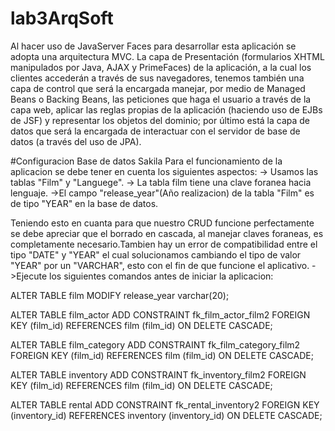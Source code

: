 # lab3ArqSoft
Al hacer uso de JavaServer Faces para desarrollar esta aplicación se adopta una arquitectura MVC.
La capa de Presentación ​(formularios XHTML manipulados por Java, AJAX y PrimeFaces) de la
aplicación, a la cual los clientes accederán a través de sus navegadores​, tenemos también una
capa de control que será la encargada manejar, por medio de Managed Beans o Backing Beans, las
peticiones que haga el usuario a través de la capa web, aplicar las reglas propias de la aplicación
(haciendo uso de EJBs de JSF) y representar los objetos del dominio; por último está la capa de
datos que será la encargada de interactuar con el servidor de base de datos ​(a través del uso de
JPA).

#Configuracion Base de datos Sakila
Para el funcionamiento de la aplicacion se debe tener en cuenta los siguientes aspectos:
-> Usamos las tablas "Film" y "Languege". 
-> La tabla film tiene una clave foranea hacia lenguaje.
->El campo "release_year"(Año realizacion) de la tabla "Film" es de tipo "YEAR" en la base de datos.

Teniendo esto en cuanta para que nuestro CRUD funcione perfectamente se debe apreciar que el borrado en cascada, al manejar claves foraneas, es completamente necesario.Tambien hay un error de compatibilidad entre el tipo "DATE"  y "YEAR" el cual solucionamos cambiando el tipo de valor "YEAR" por un "VARCHAR", esto con el fin de que funcione el aplicativo. 
->Ejecute los siguientes comandos antes de iniciar la aplicacion:

ALTER TABLE film  MODIFY release_year varchar(20);

ALTER TABLE film_actor
ADD CONSTRAINT fk_film_actor_film2
FOREIGN KEY (film_id)
REFERENCES film (film_id)
ON DELETE CASCADE;

ALTER TABLE film_category
ADD CONSTRAINT fk_film_category_film2
FOREIGN KEY (film_id)
REFERENCES film (film_id)
ON DELETE CASCADE;

ALTER TABLE inventory
ADD CONSTRAINT fk_inventory_film2
FOREIGN KEY (film_id)
REFERENCES film (film_id)
ON DELETE CASCADE;

ALTER TABLE rental
ADD CONSTRAINT fk_rental_inventory2
FOREIGN KEY (inventory_id)
REFERENCES inventory (inventory_id)
ON DELETE CASCADE;

